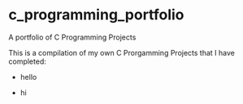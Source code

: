 # c_programming_portfolio
A portfolio of C Programming Projects

This is a compilation of my own C Prorgamming Projects that I have completed: 
* hello 
- hi
